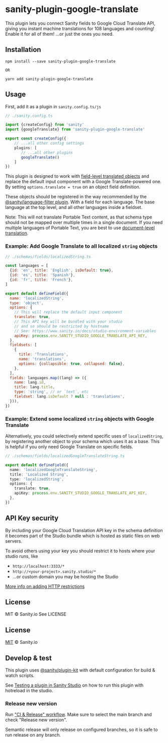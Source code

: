 # sanity-plugin-google-translate

This plugin lets you connect Sanity fields to Google Cloud Translate API, giving you instant machine translations for 108 languages and counting! Enable it for all of them! ...or just the ones you need.

## Installation

```
npm install --save sanity-plugin-google-translate

OR

yarn add sanity-plugin-google-translate
```

## Usage

First, add it as a plugin in `sanity.config.ts/js`

```ts
// ./sanity.config.ts

import {createConfig} from 'sanity'
import {googleTranslate} from 'sanity-plugin-google-translate'

export const createConfig({
    // ...all other config settings
    plugins: [
       // ...all other plugins
       googleTranslate()
    ]
})
```

This plugin is designed to work with [field-level translated objects](https://www.sanity.io/docs/localization#cd568b11a09c) and replace the default input component with a Google Translate-powered one. By setting `options.translate = true` on an object field definition.

These objects should be registered in the way recommended by the [@sanity/language-filter plugin](https://www.npmjs.com/package/@sanity/language-filter). With a field for each language. The base language at the top level, and all other languages inside a fieldset.

Note: This will not translate Portable Text content, as that schema type should not be mapped over multiple times in a single document. If you need multiple languages of Portable Text, you are best to use [document-level translation](https://github.com/sanity-io/document-internationalization).

### Example: Add Google Translate to all localized `string` objects

```js
// ./schemas/fields/localizedString.ts

const languages = [
  {id: 'en', title: 'English', isDefault: true},
  {id: 'es', title: 'Spanish'},
  {id: 'fr', title: 'French'},
]

export default defineField({
  name: 'localizedString',
  type: 'object',
  options: {
    // This will replace the default input component
    translate: true,
    // This API key will be bundled with your studio
    // and so should be restricted by hostname
    // See: https://www.sanity.io/docs/studio-environment-variables
    apiKey: process.env.SANITY_STUDIO_GOOGLE_TRANSLATE_API_KEY,
  },
  fieldsets: [
    {
      title: 'Translations',
      name: 'translations',
      options: {collapsible: true, collapsed: false},
    },
  ],
  fields: languages.map((lang) => ({
    name: lang.id,
    title: lang.title,
    type: 'string', // or `text`, etc
    fieldset: lang.isDefault ? null : 'translations',
  })),
})
```

### Example: Extend some localized `string` objects with Google Translate

Alternatively, you could selectively extend specific uses of `localizedString`, by registering another object to your schema which uses it as a base. This is helpful if you only need Google Translate on specific fields.

```ts
// ./schemas/fields/localizedGoogleTranslateString.ts

export default defineField({
  name: 'localizedGoogleTranslateString',
  title: 'Localized String',
  type: 'localizedString',
  options: {
    translate: true,
    apiKey: process.env.SANITY_STUDIO_GOOGLE_TRANSLATE_API_KEY,
  },
})
```

## API Key security

By including your Google Cloud Translation API key in the schema definition it becomes part of the Studio bundle which is hosted as static files on web servers.

To avoid others using your key you should restrict it to hosts where your studio runs, like

- `http://localhost:3333/*`
- `http://<your-project>.sanity.studio/*`
- ...or custom domain you may be hosting the Studio

[More info on adding HTTP restrictions](https://cloud.google.com/docs/authentication/api-keys#adding_http_restrictions)
## License

MIT © Sanity.io
See LICENSE

## License

[MIT](LICENSE) © Sanity.io


## Develop & test

This plugin uses [@sanity/plugin-kit](https://github.com/sanity-io/plugin-kit)
with default configuration for build & watch scripts.

See [Testing a plugin in Sanity Studio](https://github.com/sanity-io/plugin-kit#testing-a-plugin-in-sanity-studio)
on how to run this plugin with hotreload in the studio.

### Release new version

Run ["CI & Release" workflow](https://github.com/sanity-io/sanity-plugin-google-translate/actions/workflows/main.yml).
Make sure to select the main branch and check "Release new version".

Semantic release will only release on configured branches, so it is safe to run release on any branch.
